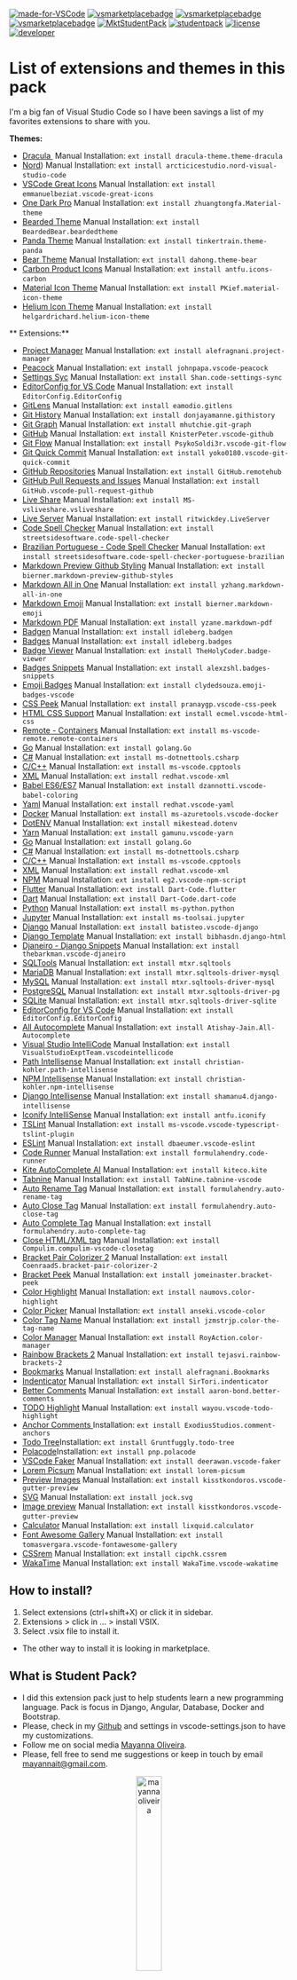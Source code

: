 [![made-for-VSCode](https://img.shields.io/badge/Made%20for-VSCode-1f425f.svg)](https://code.visualstudio.com/) [![vsmarketplacebadge](https://vsmarketplacebadge.apphb.com/rating/StudentPack.studentpack.svg)](https://marketplace.visualstudio.com/items?itemName=StudentPack.studentpack) [![vsmarketplacebadge](https://vsmarketplacebadge.apphb.com/downloads-short/StudentPack.studentpack.svg)](https://marketplace.visualstudio.com/items?itemName=StudentPack.studentpack) [![vsmarketplacebadge](https://vsmarketplacebadge.apphb.com/rating-star/StudentPack.studentpack.svg)](https://marketplace.visualstudio.com/items?itemName=StudentPack.studentpack) 
[![MktStudentPack](https://img.shields.io/badge/Marketplace-Student%20Pack-blue.svg?logo=visualstudiocode&labelColor=555555)](https://marketplace.visualstudio.com/items?itemName=StudentPack.studentpack) [![studentpack](https://img.shields.io/badge/Repository-mayannaoliveira/student--pack-black.svg?logo=Github&labelColor=555555)](https://github.com/mayannaoliveira/student-pack) [![license](https://img.shields.io/github/license/alexzshl/vscode-badges-snippets?style=flat&color=lightgrey)](https://github.com/alexzshl/vscode-badges-snippets/blob/master/LICENSE) [![developer](https://img.shields.io/badge/Developer%20by-Mayanna%20Oliveira-purple?style=flat&logo=beacons)](https://beacons.ai/mayannaoliveira) 


# List of extensions and themes in this pack

I'm a big fan of Visual Studio Code so I have been savings a list of my favorites extensions to share with you. 

**Themes:**

- [Dracula ](https://marketplace.visualstudio.com/items?itemName=dracula-theme.theme-dracula) Manual Installation: `ext install dracula-theme.theme-dracula` 
- [Nord](https://marketplace.visualstudio.com/items?itemName=arcticicestudio.nord-visual-studio-code)) Manual Installation: `ext install arcticicestudio.nord-visual-studio-code` 
- [VSCode Great Icons](https://marketplace.visualstudio.com/items?itemName=emmanuelbeziat.vscode-great-icons) Manual Installation: `ext install emmanuelbeziat.vscode-great-icons` 
- [One Dark Pro](https://marketplace.visualstudio.com/items?itemName=zhuangtongfa.Material-theme) Manual Installation: `ext install zhuangtongfa.Material-theme` 
- [Bearded Theme](https://marketplace.visualstudio.com/items?itemName=BeardedBear.beardedtheme) Manual Installation: `ext install BeardedBear.beardedtheme` 
- [Panda Theme](https://marketplace.visualstudio.com/items?itemName=tinkertrain.theme-panda) Manual Installation: `ext install tinkertrain.theme-panda` 
- [Bear Theme](https://marketplace.visualstudio.com/items?itemName=dahong.theme-bear) Manual Installation: `ext install dahong.theme-bear` 
- [Carbon Product Icons](https://marketplace.visualstudio.com/items?itemName=antfu.icons-carbon) Manual Installation: `ext install antfu.icons-carbon` 
- [Material Icon Theme](https://marketplace.visualstudio.com/items?itemName=PKief.material-icon-theme) Manual Installation: `ext install PKief.material-icon-theme` 
- [Helium Icon Theme](https://marketplace.visualstudio.com/items?itemName=helgardrichard.helium-icon-theme) Manual Installation: `ext install helgardrichard.helium-icon-theme` 
  

** Extensions:**

- [Project Manager](https://marketplace.visualstudio.com/items?itemName=donjayamanne.git-extension-pack) Manual Installation: `ext install alefragnani.project-manager` 
- [Peacock](https://marketplace.visualstudio.com/items?itemName=johnpapa.vscode-peacock) Manual Installation: `ext install johnpapa.vscode-peacock`
- [Settings Syc](https://marketplace.visualstudio.com/items?itemName=Shan.code-settings-sync) Manual Installation: `ext install Shan.code-settings-sync`
- [EditorConfig for VS Code](https://marketplace.visualstudio.com/items?itemName=EditorConfig.EditorConfig) Manual Installation: `ext install EditorConfig.EditorConfig` 
- [GitLens](https://marketplace.visualstudio.com/items?itemName=eamodio.gitlens) Manual Installation: `ext install eamodio.gitlens` 
- [Git History](https://marketplace.visualstudio.com/items?itemName=donjayamanne.githistory) Manual Installation: `ext install donjayamanne.githistory` 
- [Git Graph](https://marketplace.visualstudio.com/items?itemName=mhutchie.git-graph) Manual Installation: `ext install mhutchie.git-graph` 
- [GitHub](https://marketplace.visualstudio.com/items?itemName=KnisterPeter.vscode-github) Manual Installation: `ext install KnisterPeter.vscode-github` 
- [Git Flow](https://marketplace.visualstudio.com/items?itemName=PsykoSoldi3r.vscode-git-flow) Manual Installation: `ext install PsykoSoldi3r.vscode-git-flow` 
- [Git Quick Commit](https://marketplace.visualstudio.com/items?itemName=yoko0180.vscode-git-quick-commit) Manual Installation: `ext install yoko0180.vscode-git-quick-commit` 
- [GitHub Repositories](https://marketplace.visualstudio.com/items?itemName=GitHub.remotehub) Manual Installation: `ext install GitHub.remotehub` 
- [GitHub Pull Requests and Issues](https://marketplace.visualstudio.com/items?itemName=GitHub.vscode-pull-request-github) Manual Installation: `ext install GitHub.vscode-pull-request-github` 
- [Live Share](https://marketplace.visualstudio.com/items?itemName=MS-vsliveshare.vsliveshare) Manual Installation: `ext install MS-vsliveshare.vsliveshare` 
- [Live Server](https://marketplace.visualstudio.com/items?itemName=ritwickdey.LiveServer) Manual Installation: `ext install ritwickdey.LiveServer` 
- [Code Spell Checker](https://marketplace.visualstudio.com/items?itemName=streetsidesoftware.code-spell-checker) Manual Installation: `ext install streetsidesoftware.code-spell-checker` 
- [Brazilian Portuguese - Code Spell Checker](https://marketplace.visualstudio.com/items?itemName=streetsidesoftware.code-spell-checker-portuguese-brazilian) Manual Installation: `ext install streetsidesoftware.code-spell-checker-portuguese-brazilian` 
- [Markdown Preview Github Styling](https://marketplace.visualstudio.com/items?itemName=bierner.markdown-preview-github-styles) Manual Installation: `ext install bierner.markdown-preview-github-styles`  
- [Markdown All in One](https://marketplace.visualstudio.com/items?itemName=yzhang.markdown-all-in-one) Manual Installation: `ext install yzhang.markdown-all-in-one` 
- [Markdown Emoji](https://marketplace.visualstudio.com/items?itemName=bierner.markdown-emoji) Manual Installation: `ext install bierner.markdown-emoji` 
- [Markdown PDF](https://marketplace.visualstudio.com/items?itemName=yzane.markdown-pdf) Manual Installation: `ext install yzane.markdown-pdf` 
- [Badgen](https://marketplace.visualstudio.com/items?itemName=idleberg.badgen) Manual Installation: `ext install idleberg.badgen`
- [Badges](https://marketplace.visualstudio.com/items?itemName=idleberg.badges) Manual Installation: `ext install idleberg.badges`
- [Badge Viewer](https://marketplace.visualstudio.com/items?itemName=TheHolyCoder.badge-viewer) Manual Installation: `ext install TheHolyCoder.badge-viewer`
- [Badges Snippets](https://marketplace.visualstudio.com/items?itemName=alexzshl.badges-snippets) Manual Installation: `ext install alexzshl.badges-snippets`
- [Emoji Badges](https://marketplace.visualstudio.com/items?itemName=clydedsouza.emoji-badges-vscode) Manual Installation: `ext install clydedsouza.emoji-badges-vscode` 
- [CSS Peek](https://marketplace.visualstudio.com/items?itemName=pranaygp.vscode-css-peek) Manual Installation: `ext install pranaygp.vscode-css-peek`
- [HTML CSS Support](https://marketplace.visualstudio.com/items?itemName=ecmel.vscode-html-css) Manual Installation: `ext install ecmel.vscode-html-css`
- [Remote - Containers](https://marketplace.visualstudio.com/items?itemName=ms-vscode-remote.remote-containers) Manual Installation: `ext install ms-vscode-remote.remote-containers`
- [Go](https://marketplace.visualstudio.com/items?itemName=golang.Go) Manual Installation: `ext install golang.Go`
- [C#](https://marketplace.visualstudio.com/items?itemName=ms-dotnettools.csharp) Manual Installation: `ext install ms-dotnettools.csharp`
- [C/C++](https://marketplace.visualstudio.com/items?itemName=ms-vscode.cpptools) Manual Installation: `ext install ms-vscode.cpptools`
- [XML](https://marketplace.visualstudio.com/items?itemName=redhat.vscode-xml) Manual Installation: `ext install redhat.vscode-xml`
- [Babel ES6/ES7](https://marketplace.visualstudio.com/items?itemName=dzannotti.vscode-babel-coloring) Manual Installation: `ext install dzannotti.vscode-babel-coloring` 
- [Yaml](https://marketplace.visualstudio.com/items?itemName=redhat.vscode-yaml) Manual Installation: `ext install redhat.vscode-yaml` 
- [Docker](https://marketplace.visualstudio.com/items?itemName=ms-azuretools.vscode-docker) Manual Installation: `ext install ms-azuretools.vscode-docker` 
- [DotENV](https://marketplace.visualstudio.com/items?itemName=mikestead.dotenv) Manual Installation: `ext install mikestead.dotenv` 
- [Yarn](https://marketplace.visualstudio.com/items?itemName=gamunu.vscode-yarn) Manual Installation: `ext install gamunu.vscode-yarn`
- [Go](https://marketplace.visualstudio.com/items?itemName=golang.Go) Manual Installation: `ext install golang.Go`
- [C#](https://marketplace.visualstudio.com/items?itemName=ms-dotnettools.csharp) Manual Installation: `ext install ms-dotnettools.csharp`
- [C/C++](https://marketplace.visualstudio.com/items?itemName=ms-vscode.cpptools) Manual Installation: `ext install ms-vscode.cpptools`
- [XML](https://marketplace.visualstudio.com/items?itemName=redhat.vscode-xml) Manual Installation: `ext install redhat.vscode-xml`
- [NPM](https://marketplace.visualstudio.com/items?itemName=eg2.vscode-npm-script) Manual Installation: `ext install eg2.vscode-npm-script`
- [Flutter](https://marketplace.visualstudio.com/items?itemName=Dart-Code.flutter) Manual Installation: `ext install Dart-Code.flutter`
- [Dart](https://marketplace.visualstudio.com/items?itemName=Dart-Code.dart-code) Manual Installation: `ext install Dart-Code.dart-code`
- [Python](https://marketplace.visualstudio.com/items?itemName=ms-python.python) Manual Installation: `ext install ms-python.python`
- [Jupyter](https://marketplace.visualstudio.com/items?itemName=bigonesystems.django) Manual Installation: `ext install ms-toolsai.jupyter`
- [Django](https://marketplace.visualstudio.com/items?itemName=batisteo.vscode-django) Manual Installation: `ext install batisteo.vscode-django`
- [Django Template](https://marketplace.visualstudio.com/items?itemName=bibhasdn.django-html) Manual Installation: `ext install bibhasdn.django-html` 
- [Djaneiro - Django Snippets](https://marketplace.visualstudio.com/items?itemName=thebarkman.vscode-djaneiro) Manual Installation: `ext install thebarkman.vscode-djaneiro`
- [SQLTools](https://marketplace.visualstudio.com/items?itemName=mtxr.sqltools) Manual Installation: `ext install mtxr.sqltools`
- [MariaDB](https://marketplace.visualstudio.com/items?itemName=mtxr.sqltools-driver-mysql) Manual Installation: `ext install mtxr.sqltools-driver-mysql`
- [MySQL](https://marketplace.visualstudio.com/items?itemName=mtxr.sqltools-driver-mysql) Manual Installation: `ext install mtxr.sqltools-driver-mysql`
- [PostgreSQL](https://marketplace.visualstudio.com/items?itemName=mtxr.sqltools-driver-pg) Manual Installation: `ext install mtxr.sqltools-driver-pg`
- [SQLite](https://marketplace.visualstudio.com/items?itemName=mtxr.sqltools-driver-sqlite) Manual Installation: `ext install mtxr.sqltools-driver-sqlite`
- [EditorConfig for VS Code](https://marketplace.visualstudio.com/items?itemName=EditorConfig.EditorConfig) Manual Installation: `ext install EditorConfig.EditorConfig`
- [All Autocomplete](https://marketplace.visualstudio.com/items?itemName=Atishay-Jain.All-Autocomplete) Manual Installation: `ext install Atishay-Jain.All-Autocomplete`
- [Visual Studio IntelliCode](https://marketplace.visualstudio.com/items?itemName=VisualStudioExptTeam.vscodeintellicode) Manual Installation: `ext install VisualStudioExptTeam.vscodeintellicode`
- [Path Intellisense](https://marketplace.visualstudio.com/items?itemName=christian-kohler.path-intellisense) Manual Installation: `ext install christian-kohler.path-intellisense`
- [NPM Intellisense](https://marketplace.visualstudio.com/items?itemName=christian-kohler.npm-intellisense) Manual Installation: `ext install christian-kohler.npm-intellisense`
- [Django Intellisense](https://marketplace.visualstudio.com/items?itemName=shamanu4.django-intellisense) Manual Installation: `ext install shamanu4.django-intellisense` 
- [Iconify IntelliSense](https://marketplace.visualstudio.com/items?itemName=antfu.iconify) Manual Installation: `ext install antfu.iconify` 
- [TSLint](https://marketplace.visualstudio.com/items?itemName=ms-vscode.vscode-typescript-tslint-plugin) Manual Installation: `ext install ms-vscode.vscode-typescript-tslint-plugin` 
- [ESLint](https://marketplace.visualstudio.com/items?itemName=dbaeumer.vscode-eslint) Manual Installation: `ext install dbaeumer.vscode-eslint`
- [Code Runner](https://marketplace.visualstudio.com/items?itemName=formulahendry.code-runner) Manual Installation: `ext install formulahendry.code-runner`
- [Kite AutoComplete AI](https://marketplace.visualstudio.com/items?itemName=kiteco.kite) Manual Installation: `ext install kiteco.kite`
- [Tabnine](https://marketplace.visualstudio.com/items?itemName=TabNine.tabnine-vscode) Manual Installation: `ext install TabNine.tabnine-vscode`
- [Auto Rename Tag](https://marketplace.visualstudio.com/items?itemName=formulahendry.auto-rename-tag) Manual Installation: `ext install formulahendry.auto-rename-tag`
- [Auto Close Tag](https://marketplace.visualstudio.com/items?itemName=formulahendry.auto-close-tag) Manual Installation: `ext install formulahendry.auto-close-tag`
- [Auto Complete Tag](https://marketplace.visualstudio.com/items?itemName=formulahendry.auto-complete-tag) Manual Installation: `ext install formulahendry.auto-complete-tag`
- [Close HTML/XML tag](https://marketplace.visualstudio.com/items?itemName=Compulim.compulim-vscode-closetag) Manual Installation: `ext install Compulim.compulim-vscode-closetag`
- [Bracket Pair Colorizer 2](https://marketplace.visualstudio.com/items?itemName=CoenraadS.bracket-pair-colorizer-2) Manual Installation: `ext install CoenraadS.bracket-pair-colorizer-2`
- [Bracket Peek](https://marketplace.visualstudio.com/items?itemName=jomeinaster.bracket-peek) Manual Installation: `ext install jomeinaster.bracket-peek`
- [Color Highlight](https://marketplace.visualstudio.com/items?itemName=naumovs.color-highlight) Manual Installation: `ext install naumovs.color-highlight` 
- [Color Picker](https://marketplace.visualstudio.com/items?itemName=anseki.vscode-color) Manual Installation: `ext install anseki.vscode-color` 
- [Color Tag Name](https://marketplace.visualstudio.com/items?itemName=jzmstrjp.color-the-tag-name) Manual Installation: `ext install jzmstrjp.color-the-tag-name`
- [Color Manager](https://marketplace.visualstudio.com/items?itemName=RoyAction.color-manager) Manual Installation: `ext install RoyAction.color-manager`
- [Rainbow Brackets 2](https://marketplace.visualstudio.com/items?itemName=tejasvi.rainbow-brackets-2) Manual Installation: `ext install tejasvi.rainbow-brackets-2`
- [Bookmarks](https://marketplace.visualstudio.com/items?itemName=alefragnani.Bookmarks) Manual Installation: `ext install alefragnani.Bookmarks`
- [Indenticator](https://marketplace.visualstudio.com/items?itemName=SirTori.indenticator) Manual Installation: `ext install SirTori.indenticator`
- [Better Comments](https://marketplace.visualstudio.com/items?itemName=aaron-bond.better-comments) Manual Installation: `ext install aaron-bond.better-comments`
- [TODO Highlight](https://marketplace.visualstudio.com/items?itemName=wayou.vscode-todo-highlight) Manual Installation: `ext install wayou.vscode-todo-highlight`
- [Anchor Comments ](https://marketplace.visualstudio.com/items?itemName=ExodiusStudios.comment-anchors)Installation: `ext install ExodiusStudios.comment-anchors`
- [Todo Tree](https://marketplace.visualstudio.com/items?itemName=Gruntfuggly.todo-tree)Installation: `ext install Gruntfuggly.todo-tree`
- [Polacode](https://marketplace.visualstudio.com/items?itemName=pnp.polacode)Installation: `ext install pnp.polacode`
- [VSCode Faker](https://marketplace.visualstudio.com/items?itemName=deerawan.vscode-faker) Manual Installation: `ext install deerawan.vscode-faker`
- [Lorem Picsum](https://marketplace.visualstudio.com/items?itemName=ZaferAYAN.lorem-picsum) Manual Installation: `ext install lorem-picsum`
- [Preview Images](https://marketplace.visualstudio.com/items?itemName=kisstkondoros.vscode-gutter-preview) Manual Installation: `ext install kisstkondoros.vscode-gutter-preview`
- [SVG](https://marketplace.visualstudio.com/items?itemName=jock.svg) Manual Installation: `ext install jock.svg` 
- [Image preview](https://marketplace.visualstudio.com/items?itemName=kisstkondoros.vscode-gutter-preview) Manual Installation: `ext install kisstkondoros.vscode-gutter-preview` 
- [Calculator](https://marketplace.visualstudio.com/items?itemName=lixquid.calculator) Manual Installation: `ext install lixquid.calculator` 
- [Font Awesome Gallery](https://marketplace.visualstudio.com/items?itemName=tomasvergara.vscode-fontawesome-gallery) Manual Installation: `ext install tomasvergara.vscode-fontawesome-gallery` 
- [CSSrem](https://marketplace.visualstudio.com/items?itemName=cipchk.cssrem) Manual Installation: `ext install cipchk.cssrem`
- [WakaTime](https://marketplace.visualstudio.com/items?itemName=WakaTime.vscode-wakatime) Manual Installation: `ext install WakaTime.vscode-wakatime` 

<!-- Removed some extensions -->
<!-- - [GitLive](https://marketplace.visualstudio.com/items?itemName=TeamHub.teamhub)
Manual Installation: `ext install TeamHub.teamhub` 
- [Ponicode](https://marketplace.visualstudio.com/items?itemName=ponicode.ponicode)
Manual Installation: `ext install ponicode.ponicode` 
- [Sourcery](https://marketplace.visualstudio.com/items?itemName=sourcery.sourcery)
Manual Installation: `ext install sourcery.sourcery` -->
## How to install?

1. Select extensions (ctrl+shift+X) or click it in sidebar.
2. Extensions > click in ... > install VSIX.
3. Select .vsix file to install it.
* The other way to install it is looking in marketplace.

## What is Student Pack? 

* I did this extension pack just to help students learn a new programming language. Pack is focus in Django, Angular, Database, Docker and Bootstrap. 
* Please, check in my [Github](https://github.com/mayannaoliveira/student-pack.git) and settings in vscode-settings.json to have my customizations.
* Follow me on social media [Mayanna Oliveira].
* Please, fell free to send me suggestions or keep  in touch by email mayannait@gmail.com.

<div align=center>
<img src="https://i.imgur.com/9pB52zU.jpg" alt="mayannaoliveira" width="30%">
	<p>QR Code to keep in touch with me!</p>
</div>

### Steps to make your own extension pack

1. Install some NPM: `npm install -g yo` and `npm install -g yo generator-code`.
2. Create a new folder.
3. Open terminal and type `yo code`.
4. Select the option extension pack.
5. To generate a vsix to install as extension type `vsce package` in terminal.
6. `vsce --help` to check other options.

#### Icon

Icon created by Yanti from [Noun Project](https://thenounproject.com/search/?q=plant&i=2754744).


**Best Regards!**

**[Mayanna Oliveira]**

[Mayanna Oliveira]: https://beacons.ai/mayannaoliveira